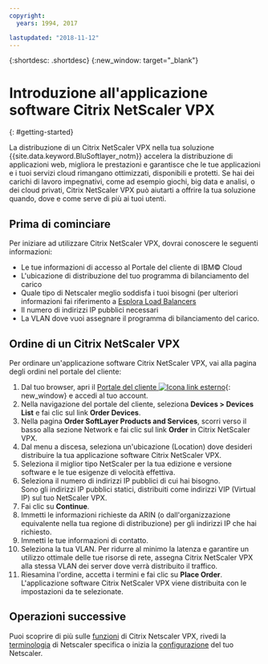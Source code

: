 ```yaml
---
copyright:
  years: 1994, 2017

lastupdated: "2018-11-12"
---
```


{:shortdesc: .shortdesc}
{:new_window: target="_blank"}

# Introduzione all'applicazione software Citrix NetScaler VPX
{: #getting-started}

La distribuzione di un Citrix NetScaler VPX nella tua soluzione {{site.data.keyword.BluSoftlayer_notm}} accelera la distribuzione di applicazioni web, migliora le prestazioni e garantisce che le tue applicazioni e i tuoi servizi cloud rimangano ottimizzati, disponibili e protetti. Se hai dei carichi di lavoro impegnativi, come ad esempio giochi, big data e analisi, o dei cloud privati, Citrix NetScaler VPX può aiutarti a offrire la tua soluzione quando, dove e come serve di più ai tuoi utenti.

## Prima di cominciare
Per iniziare ad utilizzare Citrix NetScaler VPX, dovrai conoscere le seguenti informazioni:

* Le tue informazioni di accesso al Portale del cliente di IBM© Cloud
* L'ubicazione di distribuzione del tuo programma di bilanciamento del carico
* Quale tipo di Netscaler meglio soddisfa i tuoi bisogni (per ulteriori informazioni fai riferimento a [Esplora Load Balancers](/docs/infrastructure/loadbalancer-service?topic=loadbalancer-service-explore)
* Il numero di indirizzi IP pubblici necessari
* La VLAN dove vuoi assegnare il programma di bilanciamento del carico.

## Ordine di un Citrix NetScaler VPX

Per ordinare un'applicazione software Citrix NetScaler VPX, vai alla pagina degli ordini nel portale del cliente:

1. Dal tuo browser, apri il [Portale del cliente ![Icona link esterno](../../icons/launch-glyph.svg "Icona link esterno")](https://control.softlayer.com/){: new_window} e accedi al tuo account.
2. Nella navigazione del portale del cliente, seleziona **Devices > Devices List** e fai clic sul link **Order Devices**.
3. Nella pagina **Order SoftLayer Products and Services**, scorri verso il basso alla sezione Network e fai clic sul link **Order** in Citrix NetScaler VPX.
4. Dal menu a discesa, seleziona un'ubicazione (Location) dove desideri distribuire la tua applicazione software Citrix NetScaler VPX.  
5. Seleziona il miglior tipo NetScaler per la tua edizione e versione software e le tue esigenze di velocità effettiva.
6. Seleziona il numero di indirizzi IP pubblici di cui hai bisogno.  
	Sono gli indirizzi IP pubblici statici, distribuiti come indirizzi VIP (Virtual IP) sul tuo NetScaler VPX.
7. Fai clic su **Continue**.
8. Immetti le informazioni richieste da ARIN (o dall'organizzazione equivalente nella tua regione di distribuzione) per gli indirizzi IP che hai richiesto.
9. Immetti le tue informazioni di contatto.
10. Seleziona la tua VLAN.
	Per ridurre al minimo la latenza e garantire un utilizzo ottimale delle tue risorse di rete, assegna Citrix NetScaler VPX alla stessa VLAN dei server dove verrà distribuito il traffico.
11. Riesamina l'ordine, accetta i termini e fai clic su **Place Order**. L'applicazione software Citrix NetScaler VPX viene distribuita con le impostazioni da te selezionate.

## Operazioni successive

Puoi scoprire di più sulle [funzioni](/docs/infrastructure/citrix-netscaler-vpx?topic=citrix-netscaler-vpx-about-citrix-netscaler-vpx) di Citrix Netscaler VPX, rivedi la [terminologia](/docs/infrastructure/citrix-netscaler-vpx?topic=citrix-netscaler-vpx-citrix-netscaler-vpx-terminology) di Netscaler specifica o inizia la [configurazione](/docs/infrastructure/citrix-netscaler-vpx?topic=citrix-netscaler-vpx-basic-load-balancing-configuration) del tuo Netscaler.
